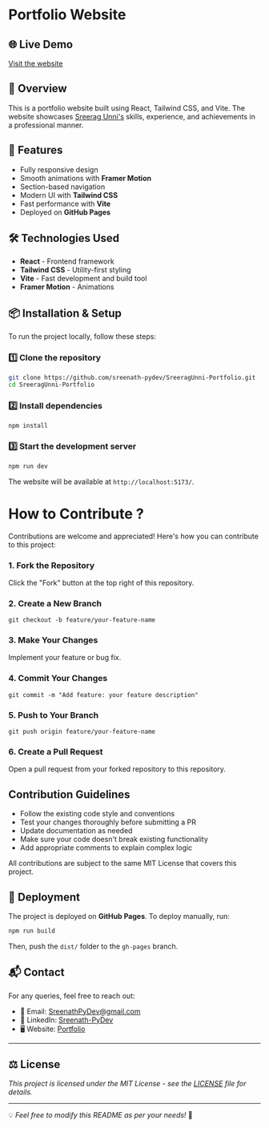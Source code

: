 
# Portfolio Website

## 🌐 Live Demo
[Visit the website](https://sreeragunniacca.github.io/webpage)

## 📌 Overview
This is a portfolio website built using React, Tailwind CSS, and Vite. The website showcases [Sreerag Unni's](https://github.com/SreeragUnniACCA) skills, experience, and achievements in a professional manner.

## 🚀 Features
- Fully responsive design
- Smooth animations with **Framer Motion**
- Section-based navigation
- Modern UI with **Tailwind CSS**
- Fast performance with **Vite**
- Deployed on **GitHub Pages**

## 🛠️ Technologies Used
- **React** - Frontend framework
- **Tailwind CSS** - Utility-first styling
- **Vite** - Fast development and build tool
- **Framer Motion** - Animations



## 📦 Installation & Setup
To run the project locally, follow these steps:

### 1️⃣ Clone the repository
```sh
git clone https://github.com/sreenath-pydev/SreeragUnni-Portfolio.git
cd SreeragUnni-Portfolio
```

### 2️⃣ Install dependencies
```sh
npm install
```

### 3️⃣ Start the development server
```sh
npm run dev
```
The website will be available at `http://localhost:5173/`.


# How to Contribute ?
Contributions are welcome and appreciated! Here's how you can contribute to this project:
### 1. Fork the Repository
Click the "Fork" button at the top right of this repository.
### 2. Create a New Branch
    git checkout -b feature/your-feature-name
### 3. Make Your Changes
Implement your feature or bug fix.
### 4. Commit Your Changes
    git commit -m "Add feature: your feature description"
### 5. Push to Your Branch
    git push origin feature/your-feature-name
### 6. Create a Pull Request
Open a pull request from your forked repository to this repository.
## Contribution Guidelines

- Follow the existing code style and conventions
- Test your changes thoroughly before submitting a PR
- Update documentation as needed
- Make sure your code doesn't break existing functionality
- Add appropriate comments to explain complex logic

All contributions are subject to the same MIT License that covers this project.

## 🚀 Deployment
The project is deployed on **GitHub Pages**. To deploy manually, run:
```sh
npm run build
```
Then, push the `dist/` folder to the `gh-pages` branch.

## 📬 Contact
For any queries, feel free to reach out:
- 📧 Email: [SreenathPyDev@gmail.com](mailto:sreenathpydev@gmail.com)
- 🔗 LinkedIn: [Sreenath-PyDev](https://www.linkedin.com/in/sreenath-pydev/)
- 🖥️ Website: [Portfolio](https://sreenath-pydev.github.io/portfolio)

---
## ⚖️ License

  *This project is licensed under the MIT License - see the [LICENSE](LICENSE) file for details.*
   
---
💡 *Feel free to modify this README as per your needs!* 🚀

